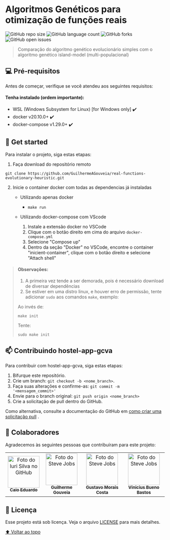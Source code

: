 # Algoritmos Genéticos para otimização de funções reais

<!---Esses são exemplos. Veja https://shields.io para outras pessoas ou para personalizar este conjunto de escudos . Você pode querer incluir dependências, status do projeto e informações de licença aqui--->

![GitHub repo size](https://img.shields.io/github/repo-size/celso-patiri/hostel-app-gcva?style=for-the-badge)
![GitHub language count](https://img.shields.io/github/languages/count/celso-patiri/hostel-app-gcva?style=for-the-badge)
![GitHub forks](https://img.shields.io/github/forks/celso-patiri/hostel-app-gcva?style=for-the-badge)
![GitHub open issues](https://img.shields.io/github/issues/celso-patiri/hostel-app-gcva?style=for-the-badge)

> Comparação do algoritmo genético evolucionário simples com o algoritmo genético island-model (multi-populacional)


## 💻 Pré-requisitos

Antes de começar, verifique se você atendeu aos seguintes requisitos:
<!---Estes são apenas requisitos de exemplo. Adicionar, duplicar ou remover conforme necessário--->
#### Tenha instalado (ordem importante):
* WSL (Windows Subsystem for Linux) [for Windows only] :heavy_check_mark:
* docker v20.10.0+ :heavy_check_mark:
* docker-compose v1.29.0+ :heavy_check_mark:

## 🚀 Get started

Para instalar o projeto, siga estas etapas:

1. Faça download do repositório remoto
```
git clone https://github.com/GuilhermeAGouveia/real-functions-evolutionary-heuristic.git
```
2. Inicie o container docker com todas as dependencias já instaladas
   - Utilizando apenas docker
  
     - ```make run```
   - Utilizando docker-compose com VScode
     1. Instale a extensão docker no VSCode
     2. Clique com o botão direito em cima do arquivo ```docker-compose.yml```
     3. Selecione "Compose up"
     4. Dentro da seção "Docker" no VSCode, encontre o container "inicient-container", clique com o botão direito e selecione "Attach shell"
   
     


> #### Observações: 
> 1. A primeira vez tende a ser demorada, pois é necessário download de diversar dependências
> 2. Se estiver em uma distro linux, e houver erro de permissão, tente adicionar `sudo` aos comandos `make`, exemplo:
> 
> Ao invés de:
> 
> `make init`
> 
> Tente: 
> 
> `sudo make init`

## 📫 Contribuindo hostel-app-gcva

<!---Se o seu README for longo ou se você tiver algum processo ou etapas específicas que deseja que os contribuidores sigam, considere a criação de um arquivo CONTRIBUTING.md separado--->
Para contribuir com hostel-app-gcva, siga estas etapas:

1. Bifurque este repositório.
2. Crie um branch: `git checkout -b <nome_branch>`.
3. Faça suas alterações e confirme-as: `git commit -m '<mensagem_commit>'`
4. Envie para o branch original: `git push origin <nome_branch>`
5. Crie a solicitação de pull dentro do GitHub.

Como alternativa, consulte a documentação do GitHub
em [como criar uma solicitação pull](https://help.github.com/en/github/collaborating-with-issues-and-pull-requests/creating-a-pull-request)
.

## 🤝 Colaboradores

Agradecemos às seguintes pessoas que contribuíram para este projeto:

<table>
  <tr>
    <td align="center">
      <a href="#">
        <img width=100 src="https://avatars.githubusercontent.com/u/87735654?v=4" width="100px;" alt="Foto do Iuri Silva no GitHub"/><br>
        <sub>
          <b>Caio Eduardo</b>
        </sub>
      </a>
    </td>
    <td align="center">
          <a href="https://github.com/GuilhermeAGouveia">
            <img width=100 src="https://avatars.githubusercontent.com/u/81968354?v=4" width="100px;" alt="Foto do Steve Jobs"/><br>
            <sub>
              <b>Guilherme Gouveia</b>
            </sub>
          </a>
     </td>
         <td align="center">
          <a href="https://github.com/gustavo1902">
            <img width=100 src="https://avatars.githubusercontent.com/u/101591580?v=4" width="100px;" alt="Foto do Steve Jobs"/><br>
            <sub>
              <b>Gustavo Morais Costa</b>
            </sub>
          </a>
     </td>
      </td>
         <td align="center">
          <a href="https://github.com/ViniciusBastoss">
            <img width=100 src="https://avatars.githubusercontent.com/u/117671262?v=4" width="100px;" alt="Foto do Steve Jobs"/><br>
            <sub>
              <b>Vinicius Bueno Bastos</b>
            </sub>
          </a>
     </td>
    
  </tr>
</table>

## 📝 Licença

Esse projeto está sob licença. Veja o arquivo [LICENSE]() para mais detalhes.

[⬆ Voltar ao topo](#hostel-app-gcva)<br>


<!---Fim README.md teste--->

